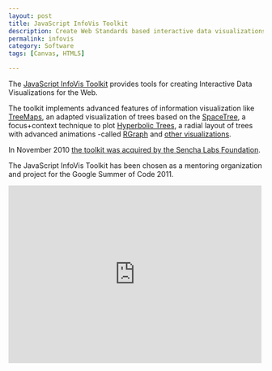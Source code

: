 ```yaml
---
layout: post
title: JavaScript InfoVis Toolkit
description: Create Web Standards based interactive data visualizations.
permalink: infovis
category: Software
tags: [Canvas, HTML5]

---
```


The [JavaScript InfoVis Toolkit](http://thejit.org/) provides tools for creating
Interactive Data Visualizations for the Web.

The toolkit implements advanced features of
information visualization like [TreeMaps](http://thejit.org/static/v20/Jit/Examples/Treemap/example1.html), an adapted visualization
of trees based on the [SpaceTree](http://thejit.org/static/v20/Jit/Examples/Spacetree/example1.html), a focus+context technique
to plot [Hyperbolic Trees](http://thejit.org/static/v20/Jit/Examples/Hypertree/example1.html), a radial layout of trees with
advanced animations -called [RGraph](http://thejit.org/static/v20/Jit/Examples/RGraph/example1.html) and [other visualizations](http://thejit.org/demos.html).


In November 2010 [the toolkit was acquired by the Sencha Labs
Foundation](http://blog.thejit.org/2010/11/06/sencha-acquires-the-javascript-infovis-toolkit/).


The JavaScript InfoVis Toolkit has been chosen as a mentoring
organization and project for the Google Summer of Code 2011.


<iframe src="http://player.vimeo.com/video/28185669" width="500" height="350" frameborder="0">
</iframe>

